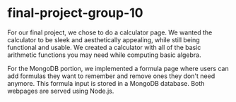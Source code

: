 # final-project-group-10
For our final project, we chose to do a calculator page. We wanted the calculator to be sleek and aesthetically appealing, while still being functional and usable. We created a calculator with all of the basic arithmetic functions you may need while computing basic algebra. 

For the MongoDB portion, we implemented a formula page where users can add formulas they want to remember and remove ones they don't need anymore. This formula input is stored in a MongoDB database. Both webpages are served using Node.js. 
